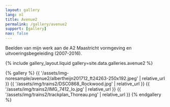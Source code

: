```yaml
---
layout: gallery
lang: nl
title: Avenue2
permalink: /gallery/avenue2
support: [gallery]
nav: false
---
```


Beelden van mijn werk aan de A2 Maastricht vormgeving en uitvoeringsbegeleiding
(2007-2016).

<!-- opieters methode -->

{% include gallery_layout.liquid gallery=site.data.galleries.avenue2 %}

<!-- lightgallery_tag.rb plugin -->

{% gallery %}
{{ '/assets/img-noresample/avenue2/albertheijn201712_ft24263-250x192.jpeg' | relative_url }}
{{ '/assets/img/trains2/DSC0868_Rockwood.jpg' | relative_url }}
{{ '/assets/img/trains2/IMG_7412_lo.jpg' | relative_url }}
{{ '/assets/img/trains2/trackplan_Thoreau.png' | relative_url }}
{% endgallery %}
